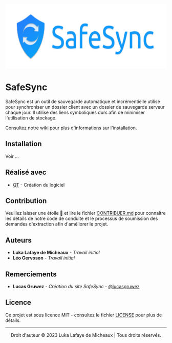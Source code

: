 <div align="center"><img src="img/logo.svg" alt="Logo" height="200"></div>

# SafeSync

SafeSync est un outil de sauvegarde automatique et incrémentielle utilisé pour synchroniser un dossier client avec un dossier de sauvegarde serveur chaque jour. Il utilise des liens symboliques durs afin de minimiser l'utilisation de stockage.

Consultez notre [wiki](https://github.com/aeternesatiatus/SafeSync/wiki) pour plus d'informations sur l'installation.

## Installation

Voir ...

## Réalisé avec

* [QT](https://www.qt.io/) - Création du logiciel

## Contribution

Veuillez laisser une étoile 🌟 et lire le fichier [CONTRIBUER.md](CONTRIBUER.md) pour connaître les détails de notre code de conduite et le processus de soumission des demandes d'extraction afin d'améliorer le projet.

## Auteurs

* **Luka Lafaye de Micheaux** - *Travail initial*
* **Léo Gervoson** - *Travail initial*

## Remerciements

* **Lucas Gruwez** - *Création du site SafeSync* - [@lucasgruwez](https://github.com/lucasgruwez)

## Licence

Ce projet est sous licence MIT - consultez le fichier [LICENSE](LICENSE) pour plus de détails.

---

<p align="center">Droit d'auteur © 2023 Luka Lafaye de Micheaux | Tous droits réservés.</p>